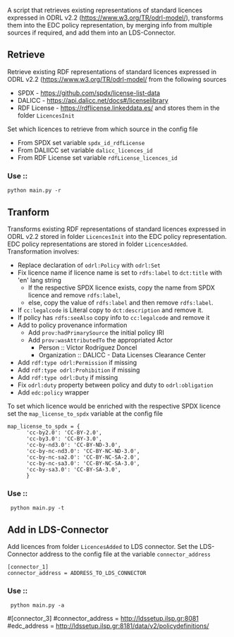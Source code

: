 A script that retrieves existing representations of standard licences expressed in ODRL v2.2 (https://www.w3.org/TR/odrl-model/),
transforms them into the EDC policy representation, by merging info from multiple sources if required, and add them into an LDS-Connector.

## Retrieve
Retrieve existing RDF representations of standard licences expressed in ODRL v2.2 (https://www.w3.org/TR/odrl-model/ from the following sources
  - SPDX - https://github.com/spdx/license-list-data
  - DALICC - https://api.dalicc.net/docs#/licenselibrary
  - RDF License - https://rdflicense.linkeddata.es/
and stores them in the folder `LicencesInit`

Set which licences to retrieve from which source in the config file
  - From SPDX set variable `spdx_id_rdfLicense`  
  - From DALIICC set variable `dalicc_licences_id`
  - From RDF License set variable `rdfLicense_licences_id`

### Use ::
` python main.py -r `

## Tranform
Transforms existing RDF representations of standard licences expressed in ODRL v2.2 stored in folder `LicencesInit` into the EDC policy
representation. EDC policy representations are stored in folder `LicencesAdded`. 
Transformation involves: 
  -  Replace declaration of `odrl:Policy` with `odrl:Set`
  -  Fix licence name if licence name is set to `rdfs:label` to `dct:title` with 'en' lang string
     - If the respective SPDX licence exists, copy the name from SPDX licence and remove `rdfs:label`,
     - else, copy the value of `rdfs:label` and then remove `rdfs:label`.
  -  If `cc:legalcode` is Literal copy to `dct:description` and remove it.
  -  If policy has `rdfs:seeAlso` copy info to `cc:legalcode` and remove it
  -  Add to policy provenance information
     -  Add `prov:hadPrimarySource` the initial policy IRI
     -  Add `prov:wasAttributedTo` the appropriated Actor
        - Person :: Víctor Rodríguez Doncel
        - Organization :: DALICC - Data Licenses Clearance Center
  - Add `rdf:type odrl:Permission` if missing
  - Add `rdf:type odrl:Prohibition` if missing
  - Add `rdf:type odrl:Duty` if missing
  - Fix `odrl:duty` property between policy and duty to `odrl:obligation`
  - Add `edc:policy` wrapper

To set which licence would be enriched with the respective SPDX licence set the `map_license_to_spdx` variable at the config file
```
map_license_to_spdx = {
      'cc-by2.0': 'CC-BY-2.0',
      'cc-by3.0': 'CC-BY-3.0',
      'cc-by-nd3.0': 'CC-BY-ND-3.0',
      'cc-by-nc-nd3.0': 'CC-BY-NC-ND-3.0',
      'cc-by-nc-sa2.0': 'CC-BY-NC-SA-2.0',
      'cc-by-nc-sa3.0': 'CC-BY-NC-SA-3.0',
      'cc-by-sa3.0': 'CC-BY-SA-3.0',
      }
```

### Use ::
` python main.py -t`

## Add in LDS-Connector
Add licences from  folder `LicencesAdded` to LDS connector. Set the LDS-Connector address to the config file at the variable `connector_address`
```
[connector_1]
connector_address = ADDRESS_TO_LDS_CONNECTOR
```

### Use ::
` python main.py -a`

#[connector_3]
#connector_address = http://ldssetup.ilsp.gr:8081
#edc_address = http://ldssetup.ilsp.gr:8181/data/v2/policydefinitions/
